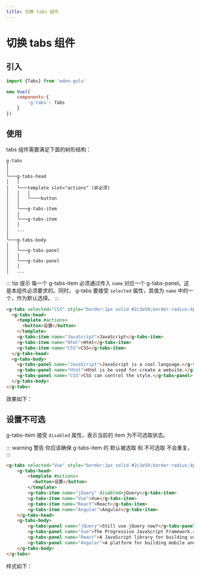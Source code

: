 ```yaml
---
title: 切换 tabs 组件
---
```


# 切换 tabs 组件

## 引入

```js
import {Tabs} from 'eden-gulu'

new Vue({
    components:{
        'g-tabs': Tabs
    }
})
```

## 使用

tabs 组件需要满足下面的树形结构：

```
g-tabs
│   
│
└───g-tabs-head
│   │   
│   └───template slot="actions" (非必须)
│   │   │
│   │   └────button
│   │
│   └───g-tabs-item
│   │     
│   └───g-tabs-item
│   │    
│   ...
│   
└───g-tabs-body   
│   │
│   └───g-tabs-panel
│   │     
│   └───g-tabs-panel
│   │    
│   ...
```

::: tip 提示
每一个 g-tabs-item 必须通过传入 `name` 对应一个 g-tabs-panel。这是本组件必须要求的。同时， g-tabs 要接受 `selected` 属性，其值为 `name` 中的一个，作为默认选择。
:::

```html
<g-tabs selected="CSS" style="border:1px solid #2c3e50;border-radius:4px">
  <g-tabs-head>
    <template #actions>
      <button>设置</button>
    </template>
    <g-tabs-item name="JavaScript">JavaScript</g-tabs-item>
    <g-tabs-item name="Html">Html</g-tabs-item>
    <g-tabs-item name="CSS">CSS</g-tabs-item>
  </g-tabs-head>
  <g-tabs-body>
    <g-tabs-panel name="JavaScript">JavaScript is a cool language.</g-tabs-panel>
    <g-tabs-panel name="Html">Html is be used for create a website.</g-tabs-panel>
    <g-tabs-panel name="CSS">CSS can control the style.</g-tabs-panel>
  </g-tabs-body>
</g-tabs>
```

效果如下：

<tabs-demo-default></tabs-demo-default>

## 设置不可选

g-tabs-item 接受 `disabled` 属性，表示当前的 item 为不可选取状态。

::: warning 警告
你应该确保 g-tabs-item 的 默认被选取 和 不可选取 不会重复。
:::

```html
<g-tabs selected="Vue" style="border:1px solid #2c3e50;border-radius:4px">
    <g-tabs-head>
        <template #actions>
          <button>设置</button>
        </template>
        <g-tabs-item name="jQuery" disabled>jQuery</g-tabs-item>
        <g-tabs-item name="Vue">Vue</g-tabs-item>
        <g-tabs-item name="React">React</g-tabs-item>
        <g-tabs-item name="Angular">Angular</g-tabs-item>
    </g-tabs-head>
    <g-tabs-body>
        <g-tabs-panel name="jQuery">Still use jQuery now?</g-tabs-panel>
        <g-tabs-panel name="Vue">The Progressive JavaScript Framework.</g-tabs-panel>
        <g-tabs-panel name="React">A JavaScript library for building user interfaces.</g-tabs-panel>
        <g-tabs-panel name="Angular">A platform for building mobile and desktop web applications. </g-tabs-panel>
    </g-tabs-body>
</g-tabs>
```

样式如下：

<tabs-demo-disabled></tabs-demo-disabled>


